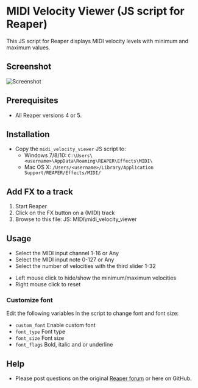 # MIDI Velocity Viewer (JS script for Reaper)

This JS script for Reaper displays MIDI velocity levels with minimum and maximum values.

## Screenshot
![Screenshot](https://github.com/Erriez/reaper-midi-velocity-viewer/blob/master/screenshots/midi_velocity_viewer_01.png?raw=true)

## Prerequisites
- All Reaper versions 4 or 5.

## Installation
- Copy the ```midi_velocity_viewer``` JS script to: 
  * Windows 7/8/10: ```C:\Users\<username>\AppData\Roaming\REAPER\Effects\MIDI\```
  * Mac OS X: ```/Users/<username>/Library/Application Support/REAPER/Effects/MIDI/```

## Add FX to a track
1. Start Reaper
2. Click on the FX button on a (MIDI) track
3. Browse to this file: JS: MIDI\midi_velocity_viewer

## Usage
* Select the MIDI input channel 1-16 or Any
* Select the MIDI input note 0-127 or Any
* Select the number of velocities with the third slider 1-32
  
- Left mouse click to hide/show the minimum/maximum velocities
- Right mouse click to reset

### Customize font
Edit the following variables in the script to change font and font size:
* ```custom_font``` Enable custom font 
* ```font_type``` Font type
* ```font_size``` Font size
* ```font_flags``` Bold, italic and or underline

## Help
- Please post questions on the original [Reaper forum](http://forum.cockos.com/showthread.php?t=93421) or here on GitHub.
